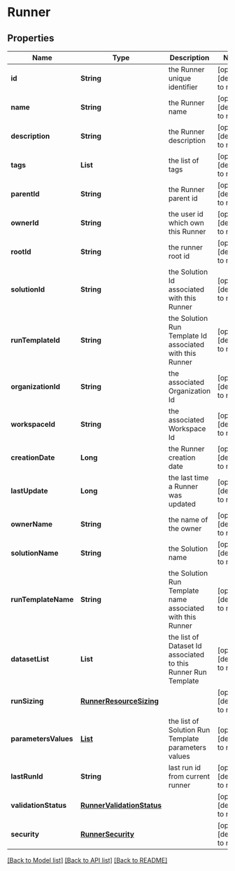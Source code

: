 # Runner
## Properties

| Name | Type | Description | Notes |
|------------ | ------------- | ------------- | -------------|
| **id** | **String** | the Runner unique identifier | [optional] [default to null] |
| **name** | **String** | the Runner name | [optional] [default to null] |
| **description** | **String** | the Runner description | [optional] [default to null] |
| **tags** | **List** | the list of tags | [optional] [default to null] |
| **parentId** | **String** | the Runner parent id | [optional] [default to null] |
| **ownerId** | **String** | the user id which own this Runner | [optional] [default to null] |
| **rootId** | **String** | the runner root id | [optional] [default to null] |
| **solutionId** | **String** | the Solution Id associated with this Runner | [optional] [default to null] |
| **runTemplateId** | **String** | the Solution Run Template Id associated with this Runner | [optional] [default to null] |
| **organizationId** | **String** | the associated Organization Id | [optional] [default to null] |
| **workspaceId** | **String** | the associated Workspace Id | [optional] [default to null] |
| **creationDate** | **Long** | the Runner creation date | [optional] [default to null] |
| **lastUpdate** | **Long** | the last time a Runner was updated | [optional] [default to null] |
| **ownerName** | **String** | the name of the owner | [optional] [default to null] |
| **solutionName** | **String** | the Solution name | [optional] [default to null] |
| **runTemplateName** | **String** | the Solution Run Template name associated with this Runner | [optional] [default to null] |
| **datasetList** | **List** | the list of Dataset Id associated to this Runner Run Template | [optional] [default to null] |
| **runSizing** | [**RunnerResourceSizing**](RunnerResourceSizing.md) |  | [optional] [default to null] |
| **parametersValues** | [**List**](RunnerRunTemplateParameterValue.md) | the list of Solution Run Template parameters values | [optional] [default to null] |
| **lastRunId** | **String** | last run id from current runner | [optional] [default to null] |
| **validationStatus** | [**RunnerValidationStatus**](RunnerValidationStatus.md) |  | [optional] [default to null] |
| **security** | [**RunnerSecurity**](RunnerSecurity.md) |  | [optional] [default to null] |

[[Back to Model list]](../README.md#documentation-for-models) [[Back to API list]](../README.md#documentation-for-api-endpoints) [[Back to README]](../README.md)

